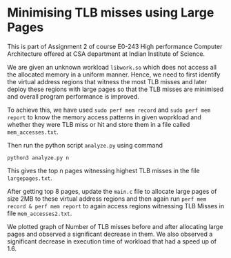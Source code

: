 # Minimising TLB misses using Large Pages 

This is part of Assignment 2 of course E0-243 High performance Computer Architecture offered at CSA department at Indian Institute of Science.

We are given an unknown workload `libwork.so` which does not access all the allocated memory in a uniform manner. Hence, we need to first identify the virtual address regions that witness the most TLB misses and later deploy these regions with large pages so that the TLB misses are minimised and overall program performance is improved.


To achieve this, we have used ``sudo perf mem record`` and ``sudo perf mem report`` to know the memory access patterns in given woprkload and whether they were TLB miss or hit and store them in a file called `mem_accesses.txt`.

Then run the python script `analyze.py` using command 
```
python3 analyze.py n
```
This gives the top n pages witnessing highest TLB misses in the file `largepages.txt`.

After getting top 8 pages, update the `main.c` file to allocate large pages of size 2MB to these virtual address regions and then again run `perf mem record & perf mem report` to again access regions witnessing TLB Misses in file `mem_accesses2.txt`.

We plotted graph of Number of TLB misses before and after allocating large pages and observed a significant decrease in them. 
We also observed a significant decrease in execution time of workload that had a speed up of 1.6.





